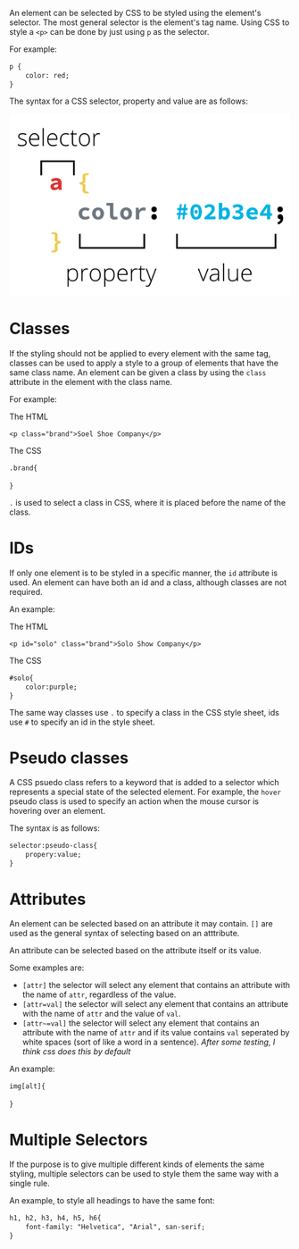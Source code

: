 An element can be selected by CSS to be styled using the element's selector. The most general selector is the element's tag name. Using CSS to style a `<p>` can be done by just using `p` as the selector.

For example:

```
p {
    color: red;
}
```

The syntax for a CSS selector, property and value are as follows:

![](./css-selector.png)


# Classes

If the styling should not be applied to every element with the same tag, classes can be used to apply a style to a group of elements that have the same class name. An element can be given a class by using the `class` attribute in the element with the class name. 

For example:

The HTML
```
<p class="brand">Soel Shoe Company</p>
```

The CSS
```
.brand{

}
```

`.` is used to select a class in CSS, where it is placed before the name of the class.

# IDs

If only one element is to be styled in a specific manner, the `id` attribute is used. An element can have both an id and a class, although classes are not required.

An example:

The HTML
```
<p id="solo" class="brand">Solo Show Company</p>
```

The CSS
```
#solo{
    color:purple;
}
```

The same way classes use `.` to specify a class in the CSS style sheet, ids use `#` to specify an id in the style sheet.

# Pseudo classes

A CSS psuedo class refers to a keyword that is added to a selector which represents a special state of the selected element. For example, the `hover` pseudo class is used to specify an action when the mouse cursor is hovering over an element.

The syntax is as follows:

```
selector:pseudo-class{
    propery:value;
}
```

# Attributes

An element can be selected based on an attribute it may contain. `[]` are used as the general syntax of selecting based on an atttribute.

An attribute can be selected based on the attribute itself or its value. 

Some examples are:

* `[attr]` the selector will select any element that contains an attribute with the name of `attr`, regardless of the value.
* `[attr=val]` the selector will select any element that contains an attribute with the name of `attr` and the value of `val`.
* `[attr~=val]` the selector will select any element that contains an attribute with the name of `attr` and if its value contains `val` seperated by white spaces (sort of like a word in a sentence). *After some testing, I think css does this by default*

An example:

```
img[alt]{

}
```

# Multiple Selectors

If the purpose is to give multiple different kinds of elements the same styling, multiple selectors can be used to style them the same way with a single rule.

An example, to style all headings to have the same font:

```
h1, h2, h3, h4, h5, h6{
    font-family: "Helvetica", "Arial", san-serif;
} 
```